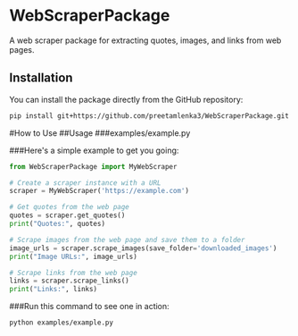 # WebScraperPackage

A web scraper package for extracting quotes, images, and links from web pages.

## Installation

You can install the package directly from the GitHub repository:

```bash
pip install git+https://github.com/preetamlenka3/WebScraperPackage.git
```
#How to Use
##Usage ###examples/example.py

###Here's a simple example to get you going:
```python
from WebScraperPackage import MyWebScraper

# Create a scraper instance with a URL
scraper = MyWebScraper('https://example.com')

# Get quotes from the web page
quotes = scraper.get_quotes()
print("Quotes:", quotes)

# Scrape images from the web page and save them to a folder
image_urls = scraper.scrape_images(save_folder='downloaded_images')
print("Image URLs:", image_urls)

# Scrape links from the web page
links = scraper.scrape_links()
print("Links:", links)
```

###Run this command to see one in action:
```bash
python examples/example.py
```
